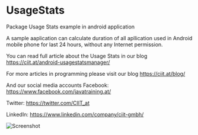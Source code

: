 # UsageStats
Package Usage Stats example in android application

A sample aaplication can calculate duration of all apllication used in Android mobile phone for last 24 hours, without any Internet permission.

You can read full article about the Usage Stats in our blog 
https://ciit.at/android-usagestatsmanager/

For more articles in programming please visit our blog
https://ciit.at/blog/

And our social media accounts
Facebook: https://www.facebook.com/javatraining.at/

Twitter: https://twitter.com/CIIT_at

LinkedIn: https://www.linkedin.com/company/ciit-gmbh/


![Screenshot](ciit_usage_stats.png)
